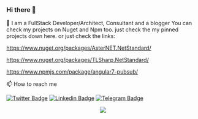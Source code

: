 ### Hi there 👋

<!--
**MRebati/mrebati** is a ✨ _special_ ✨ repository because its `README.md` (this file) appears on your GitHub profile.

Here are some ideas to get you started:

- 🔭 I’m currently working on ...
- 🌱 I’m currently learning ...
- 👯 I’m looking to collaborate on ...
- 🤔 I’m looking for help with ...
- 💬 Ask me about ...
- 📫 How to reach me: ...
- 😄 Pronouns: ...
- ⚡ Fun fact: ...
-->

🔭 I am a FullStack Developer/Architect, Consultant and a blogger
You can check my projects on Nuget and Npm too. just check the my pinned projects down here.
or just check the links:

https://www.nuget.org/packages/AsterNET.NetStandard/

https://www.nuget.org/packages/TLSharp.NetStandard/

https://www.npmjs.com/package/angular7-pubsub/

📫 How to reach me 

[![Twitter Badge](https://img.shields.io/badge/-@mrebati-00acee?style=flat&logo=Twitter&logoColor=white)](https://twitter.com/intent/follow?screen_name=mrebati "Follow me on Twitter")
[![Linkedin Badge](https://img.shields.io/badge/-mrebati-0072b1?style=flat&logo=Linkedin&logoColor=white)](https://www.linkedin.com/in/mrebati/ "Connect on LinkedIn")
[![Telegram Badge](https://img.shields.io/badge/-mrebati-grey?style=flat&logo=Telegram&logoColor=white)](https://t.me/mrebati "Contact me on Telegram")




<p align="center">
  <img src="https://github-readme-stats.vercel.app/api?username=mrebati&show_icons=true&count_private=true&include_all_commits=false" />
</p>


